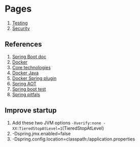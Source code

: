 # Pages
1. [Testing](sping/Testing)
2. [Security](spring/Security)

## References
1. [Spring Boot doc](https://docs.spring.io/spring-boot/docs/current/reference/htmlsingle/#boot-features-external-config-application-property-files)
2. [Docker](https://spring.io/guides/topicals/spring-boot-docker/)
3. [Core technologies](https://docs.spring.io/spring/docs/current/spring-framework-reference/core.html#beans-scanning-index)
4. [Docker Java](https://www.youtube.com/watch?v=d7ajT14ENKk)
5. [Docker Spring plugin](https://spring.io/blog/2020/01/27/creating-docker-images-with-spring-boot-2-3-0-m1)
6. [Spring AOT](https://www.jishuwen.com/d/2dkg/zh-tw)
7. [Spring boot test](https://rieckpil.de/spring-boot-test-slices-overview-and-usage/)
8. [Spring pitfals](https://www.nurkiewicz.com/2011/10/spring-pitfalls-proxying.html)

## Improve startup
1. Add these two JVM options `-Xverify:none -XX:TieredStopAtLevel=1`(TieredStopAtLevel)
2. -Dspring.jmx.enabled=false 
3. -Dspring.config.location=classpath:/application.properties


